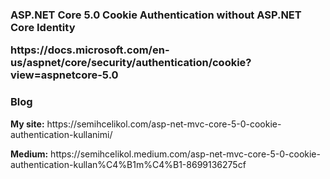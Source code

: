 <h3>
ASP.NET Core 5.0 Cookie Authentication without ASP.NET Core Identity
<p>https://docs.microsoft.com/en-us/aspnet/core/security/authentication/cookie?view=aspnetcore-5.0</p>
</h3>

<h3>Blog</h3>

<p><b>My site:</b> https://semihcelikol.com/asp-net-mvc-core-5-0-cookie-authentication-kullanimi/</p>

<p><b>Medium:</b> https://semihcelikol.medium.com/asp-net-mvc-core-5-0-cookie-authentication-kullan%C4%B1m%C4%B1-8699136275cf</p>

